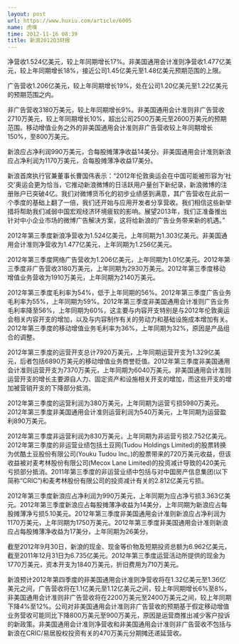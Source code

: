 ```yaml
---
layout: post
url: https://www.huxiu.com/article/6005
name: 虎嗅
time: 2012-11-16 08:39
title: 新浪2012Q3财报
---
```

净营收1.524亿美元，较上年同期增长17%。非美国通用会计准则净营收1.477亿美元，较上年同期增长18%，接近公司1.45亿美元至1.48亿美元预期范围的上限。

广告营收1.206亿美元，较上年同期增长19%，处在公司1.20亿美元至1.22亿美元的预期范围之内。

非广告营收3180万美元，较上年同期增长9%。非美国通用会计准则非广告营收2710万美元，较上年同期增长10%，超出公司2500万美元至2600万美元的预期范围。移动增值业务之外的非美国通用会计准则非广告营收较上年同期增长150%，至800万美元。

新浪应占净利润990万美元，合每股摊薄净收益14美分。非美国通用会计准则新浪应占净利润为1170万美元，合每股摊薄净收益17美分。

新浪首席执行官兼董事长曹国伟表示：“2012年伦敦奥运会在中国可能被形容为‘社交’奥运会更为恰当，它推动新浪微博的日活跃用户量创下新纪录，新浪微博的注册账户已突破4亿。我们对微博货币化的初步业绩感到满意，其广告营收在此前一个季度的基础上翻了一倍，我们还开始与应用开发者分享营收。我们相信这些新举措将帮助我们减弱中国宏观经济环境疲软的影响。展望2013年，我们正准备推出针对中小企业市场的微博广告解决方案，这将给新浪的广告业务带来新的机遇。”

2012年第三季度新浪净营收为1.524亿美元，上年同期为1.303亿美元。非美国通用会计准则净营收为1.477亿美元，上年同期为1.256亿美元。

2012年第三季度网络广告营收为1.206亿美元，上年同期为1.01亿美元。2012年第三季度非广告营收3180万美元，上年同期为2930万美元。2012年第三季度移动增值业务营收为1910万美元，上年同期为2140万美元。

2012年第三季度毛利率为54%，低于上年同期的56%。2012年第三季度广告业务毛利率为55%，上年同期为59%。2012年第三季度非美国通用会计准则广告业务毛利率降至56%，上年同期为60%，这主要与内容开支特别是与2012年伦敦奥运会相关内容开支的增加，以及与内容制作有关的劳动力和基础设施成本增加有关。2012年第三季度的移动增值业务毛利率为36%，上年同期为32%，原因是产品组合的调整。

2012年第三季度的运营开支总计7920万美元，上年同期运营开支为1.329亿美元，后者包括6890万美元的移动增值业务商誉贬值。2012年第三季度非美国通用会计准则运营开支为7370万美元，上年同期为6040万美元。非美国通用会计准则运营开支的增长主要源自人力、固定资产和设施相关开支的增加，而这些开支的增加被营销开支的下降部分抵消。

2012年第三季度的运营利润为380万美元，上年同期为运营亏损5980万美元。2012年第三季度非美国通用会计准则运营利润为540万美元，上年同期为运营盈利890万美元。

2012年第三季度非运营利润为830万美元，上年同期为非运营亏损2.752亿美元。2012年第三季度的非运营业绩包括土豆网(Tudou Holdings Limited)的股票转换为优酷土豆股份有限公司(Youku Tudou Inc。)的股票带来的720万美元收益，但该收益被对麦考林股份有限公司(Mecox Lane Limited)的投资减计导致的420美元亏损部分抵消。2011年第三季度的非运营业绩中包括与对中国房产信息集团(以下简称“CRIC”)和麦考林股份有限公司的投资减计有关的2.812亿美元亏损。

2012年第三季度新浪应占净利润为990万美元，上年同期为应占净亏损3.363亿美元。2012年第三季度新浪应占每股摊薄净收益为14美分，上年同期为新浪应占每股摊薄净亏损5.10美元。2012年第三季度非美国通用会计准则新浪应占净利润为1170万美元，上年同期为1750万美元。2012年第三季度非美国通用会计准则新浪应占每股摊薄净收益为17美分，上年同期为26美分。

截至2012年9月30日，新浪的现金、现金等价物及短期投资总额为6.962亿美元，截至2011年12月31日为6.735亿美元。2012年第三季度运营活动所提供的现金为1770万美元，资本开支为1840万美元，折旧费用为710万美元。

新浪预计2012年第四季度的非美国通用会计准则净营收将在1.32亿美元至1.36亿美元之间，广告营收将在1.1亿美元至1.12亿美元之间，较上年同期增长6%至8%，非美国通用会计准则非广告营收将在2200万美元至2400万美元之间，较上年同期下降4%至12%。公司对非美国通用会计准则非广告营收的预期基于假定移动增值业务营收可能同比下降800万美元至900万美元，原因是运营商推出减少客户投诉的新政策。非美国通用会计准则净营收和非美国通用会计准则非广告营收不包括与新浪在CRIC/易居股权投资有关的470万美元分期摊还递延营收。

